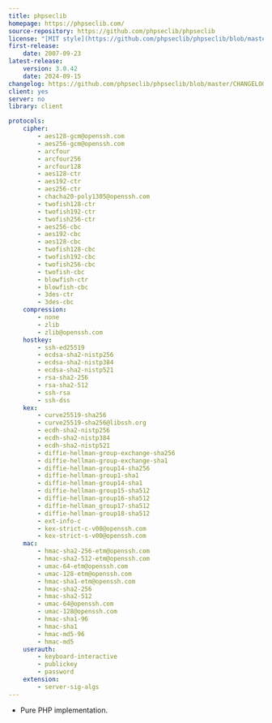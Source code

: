 ```yaml
---
title: phpseclib
homepage: https://phpseclib.com/
source-repository: https://github.com/phpseclib/phpseclib
license: "[MIT style](https://github.com/phpseclib/phpseclib/blob/master/LICENSE)"
first-release:
    date: 2007-09-23
latest-release:
    version: 3.0.42
    date: 2024-09-15
changelog: https://github.com/phpseclib/phpseclib/blob/master/CHANGELOG.md
client: yes
server: no
library: client

protocols:
    cipher:
        - aes128-gcm@openssh.com
        - aes256-gcm@openssh.com
        - arcfour
        - arcfour256
        - arcfour128
        - aes128-ctr
        - aes192-ctr
        - aes256-ctr
        - chacha20-poly1305@openssh.com
        - twofish128-ctr
        - twofish192-ctr
        - twofish256-ctr
        - aes256-cbc
        - aes192-cbc
        - aes128-cbc
        - twofish128-cbc
        - twofish192-cbc
        - twofish256-cbc
        - twofish-cbc
        - blowfish-ctr
        - blowfish-cbc
        - 3des-ctr
        - 3des-cbc
    compression:
        - none
        - zlib
        - zlib@openssh.com
    hostkey:
        - ssh-ed25519
        - ecdsa-sha2-nistp256
        - ecdsa-sha2-nistp384
        - ecdsa-sha2-nistp521
        - rsa-sha2-256
        - rsa-sha2-512
        - ssh-rsa
        - ssh-dss
    kex:
        - curve25519-sha256
        - curve25519-sha256@libssh.org
        - ecdh-sha2-nistp256
        - ecdh-sha2-nistp384
        - ecdh-sha2-nistp521
        - diffie-hellman-group-exchange-sha256
        - diffie-hellman-group-exchange-sha1
        - diffie-hellman-group14-sha256
        - diffie-hellman-group1-sha1
        - diffie-hellman-group14-sha1
        - diffie-hellman-group15-sha512
        - diffie-hellman-group16-sha512
        - diffie-hellman_group17-sha512
        - diffie-hellman-group18-sha512
        - ext-info-c
        - kex-strict-c-v00@openssh.com
        - kex-strict-s-v00@openssh.com
    mac:
        - hmac-sha2-256-etm@openssh.com
        - hmac-sha2-512-etm@openssh.com
        - umac-64-etm@openssh.com
        - umac-128-etm@openssh.com
        - hmac-sha1-etm@openssh.com
        - hmac-sha2-256
        - hmac-sha2-512
        - umac-64@openssh.com
        - umac-128@openssh.com
        - hmac-sha1-96
        - hmac-sha1
        - hmac-md5-96
        - hmac-md5
    userauth:
        - keyboard-interactive
        - publickey
        - password
    extension:
        - server-sig-algs
---
```

* Pure PHP implementation.
